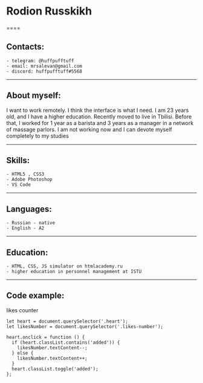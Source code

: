 # Rodion Russkikh
====
## Contacts: 
    - telegram: @huffpufftuff
    - email: mrsalevan@gmail.com
    - discord: huffpufftuff#5568
----
## About myself:

I want to work remotely. I think the interface is what I need. I am 23 years old, and I have a higher education. Recently moved to live in Tbilisi. 
Before that, I worked for 1 year as a barista and 3 years as a manager in a network of massage parlors.
I am not working now and I can devote myself completely to my studies

----
## Skills:
    - HTML5 , CSS3
    - Adobe Photoshop
    - VS Code

----

## Languages:
    - Russian - native
    - English - A2

----
## Education:
    - HTML, CSS, JS simulator on htmlacademy.ru
    - higher education in personnel management at ISTU

----
## Code example:
likes counter
```
let heart = document.querySelector('.heart');
let likesNumber = document.querySelector('.likes-number');

heart.onclick = function () {
  if (heart.classList.contains('added')) {
    likesNumber.textContent--;
  } else {
    likesNumber.textContent++;
  }
  heart.classList.toggle('added');
};
```


